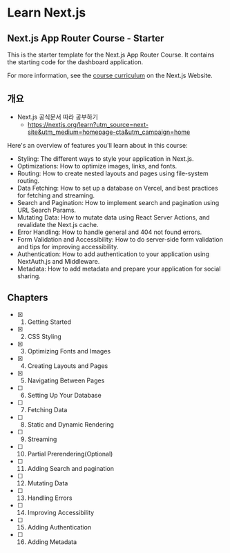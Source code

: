 # Learn Next.js

## Next.js App Router Course - Starter

This is the starter template for the Next.js App Router Course. It contains the starting code for the dashboard application.

For more information, see the [course curriculum](https://nextjs.org/learn) on the Next.js Website.

## 개요

- Next.js 공식문서 따라 공부하기
  - https://nextjs.org/learn?utm_source=next-site&utm_medium=homepage-cta&utm_campaign=home

Here's an overview of features you'll learn about in this course:

- Styling: The different ways to style your application in Next.js.
- Optimizations: How to optimize images, links, and fonts.
- Routing: How to create nested layouts and pages using file-system routing.
- Data Fetching: How to set up a database on Vercel, and best practices for fetching and streaming.
- Search and Pagination: How to implement search and pagination using URL Search Params.
- Mutating Data: How to mutate data using React Server Actions, and revalidate the Next.js cache.
- Error Handling: How to handle general and 404 not found errors.
- Form Validation and Accessibility: How to do server-side form validation and tips for improving accessibility.
- Authentication: How to add authentication to your application using NextAuth.js and Middleware.
- Metadata: How to add metadata and prepare your application for social sharing.

## Chapters

- [x] 1. Getting Started
- [x] 2. CSS Styling
- [x] 3. Optimizing Fonts and Images
- [x] 4. Creating Layouts and Pages
- [x] 5. Navigating Between Pages
- [ ] 6. Setting Up Your Database
- [ ] 7. Fetching Data
- [ ] 8. Static and Dynamic Rendering
- [ ] 9. Streaming
- [ ] 10. Partial Prerendering(Optional)
- [ ] 11. Adding Search and pagination
- [ ] 12. Mutating Data
- [ ] 13. Handling Errors
- [ ] 14. Improving Accessibility
- [ ] 15. Adding Authentication
- [ ] 16. Adding Metadata
